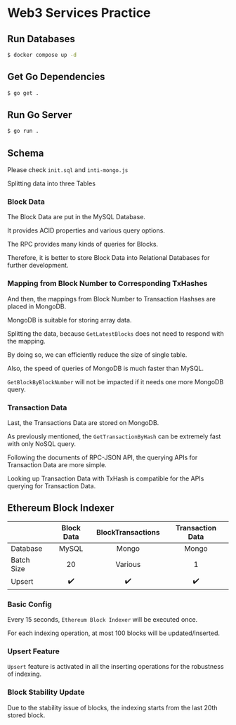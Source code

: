 # Web3 Services Practice

## Run Databases
```bash
$ docker compose up -d
```

## Get Go Dependencies
```bash
$ go get .
```

## Run Go Server
```bash
$ go run .
```

## Schema
Please check `init.sql` and `inti-mongo.js`

Splitting data into three Tables

### Block Data

The Block Data are put in the MySQL Database.

It provides ACID properties and various query options.

The RPC provides many kinds of queries for Blocks. 

Therefore, it is better to store Block Data into Relational Databases for further development.

### Mapping from Block Number to Corresponding TxHashes

And then, the mappings from Block Number to Transaction Hashses are placed in MongoDB.

MongoDB is suitable for storing array data.

Splitting the data, because `GetLatestBlocks` does not need to respond with the mapping.

By doing so, we can efficiently reduce the size of single table.

Also, the speed of queries of MongoDB is much faster than MySQL.

`GetBlockByBlockNumber` will not be impacted if it needs one more MongoDB query.

### Transaction Data

Last, the Transactions Data are stored on MongoDB.

As previously mentioned, the `GetTransactionByHash` can be extremely fast with only NoSQL query.

Following the documents of RPC-JSON API, the querying APIs for Transaction Data are more simple.

Looking up Transaction Data with TxHash is compatible for the APIs querying for Transaction Data.

## Ethereum Block Indexer

|               | Block Data | BlockTransactions | Transaction Data |
| :------------ | :--------: | :---------------: | :--------------: |
| Database      |   MySQL    |       Mongo       |      Mongo       |
| Batch Size    |     20     |      Various      |        1         |
| Upsert        | :heavy_check_mark: | :heavy_check_mark: | :heavy_check_mark: |

### Basic Config

Every 15 seconds, `Ethereum Block Indexer` will be executed once.

For each indexing operation, at most 100 blocks will be updated/inserted.

### Upsert Feature

`Upsert` feature is activated in all the inserting operations for the robustness of indexing.

### Block Stability Update

Due to the stability issue of blocks, the indexing starts from the last 20th stored block.

